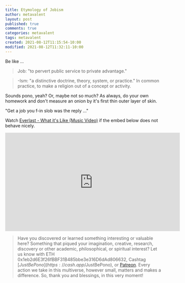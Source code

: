 ```yaml
---
title: Etymology of Jobism
author: metavalent
layout: post
published: true
comments: true
categories: metavalent
tags: metavalent
created: 2021-08-12T11:15:54-10:00
modified: 2021-08-12T11:32:11-10:00
---
```


Be like ...

> Job: "to pervert public service to private advantage."

> -Ism: "a distinctive doctrine, theory, system, or practice." In common practice, to make a religion out of a concept or activity.

Sounds pono, yeah? Or, maybe not so much? As always, do your own homework and don't measure an onion by it's first thin outer layer of skin.

"Get a job you f-in slob was the reply ..."


Watch [Everlast - What it's Like (Music Video)](https://youtu.be/qA1nGPM9yHA) if the embed below does not behave nicely. 

<div class="embed-container"><iframe width="560" height="315" src="https://www.youtube.com/embed/qA1nGPM9yHA" title="YouTube video player" frameborder="0" allow="accelerometer; autoplay; clipboard-write; encrypted-media; gyroscope; picture-in-picture" allowfullscreen></iframe></div>

> Have you discovered or learned something interesting or valuable here? Something that piqued your imagination, creative, research, discovery or other academic, philosophical, or spiritual interest? Let us know with ETH 0x1eb2d6E3f26fBBF31B485bbe3e316D6dAd806632, Cashtag [$JustBePono](https://cash.app/$JustBePono), or [Patreon](https://patreon.com/metavalent). Every action we take in this multiverse, however small, matters and makes a difference. So, thank you and blessings, in this very moment!

